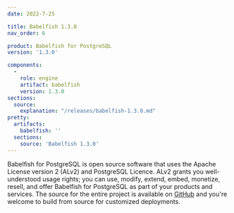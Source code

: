 ```yaml
---
date: 2022-7-25

title: Babelfish 1.3.0
nav_order: 6

product: Babelfish for PostgreSQL
version: '1.3.0'

components:
  -
    role: engine
    artifact: babelfish
    version: 1.3.0
sections:
  source:
    explanation: "/releases/babelfish-1.3.0.md"
pretty:
  artifacts:
    babelfish: ''
  sections:
    source: 'Babelfish 1.3.0'
---
```


Babelfish for PostgreSQL is open source software that uses the Apache License version 2 (ALv2) and PostgreSQL Licence. ALv2 grants you well-understood usage rights; you can use, modify, extend, embed, monetize, resell, and offer Babelfish for PostgreSQL as part of your products and services. The source for the entire project is available on [GitHub](https://github.com/babelfish-for-postgresql) and you're welcome to build from source for customized deployments. 
